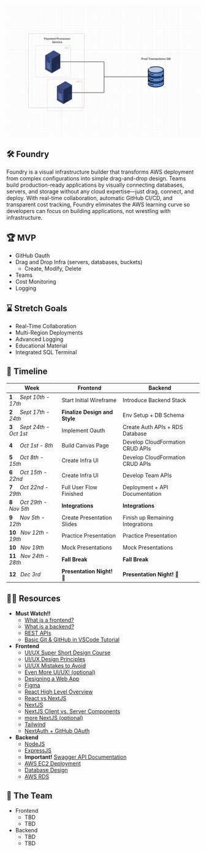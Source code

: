 ![HackLab](https://github.com/acm-projects/Foundry/blob/main/thumbnail.png)
## 🛠️ Foundry
Foundry is a visual infrastructure builder that transforms AWS deployment from complex configurations into simple drag-and-drop design. Teams build production-ready applications by visually connecting databases, servers, and storage without any cloud expertise—just drag, connect, and deploy. With real-time collaboration, automatic GitHub CI/CD, and transparent cost tracking, Foundry eliminates the AWS learning curve so developers can focus on building applications, not wrestling with infrastructure.

## 🏆 MVP
+ GitHub Oauth
+ Drag and Drop Infra (servers, databases, buckets)
  + Create, Modify, Delete
+ Teams
+ Cost Monitoring
+ Logging

## ⌛ Stretch Goals
+ Real-Time Collaboration
+ Multi-Region Deployments
+ Advanced Logging
+ Educational Material
+ Integrated SQL Terminal

## 📅 Timeline
| **Week**&nbsp;| **Frontend** | **Backend** |
|--- | --- | --- |
|**1**&nbsp;&nbsp;&nbsp;&nbsp;&nbsp;*Sept 10th - 17th* | Start Initial Wireframe| Introduce Backend Stack |
|**2**&nbsp;&nbsp;&nbsp;&nbsp;&nbsp;*Sept 17th - 24th* | **Finalize Design and Style**| Env Setup + DB Schema |
|**3**&nbsp;&nbsp;&nbsp;&nbsp;&nbsp;*Sept 24th - Oct 1st* | Implement Oauth | Create Auth APIs + RDS Database |
|**4**&nbsp;&nbsp;&nbsp;&nbsp;&nbsp;*Oct 1st - 8th* | Build Canvas Page | Develop CloudFormation CRUD APIs |
|**5**&nbsp;&nbsp;&nbsp;&nbsp;&nbsp;*Oct 8th - 15th* | Create Infra UI | Develop CloudFormation CRUD APIs |
|**6**&nbsp;&nbsp;&nbsp;&nbsp;&nbsp;*Oct 15th - 22nd* | Create Infra UI | Develop Team APIs |
|**7**&nbsp;&nbsp;&nbsp;&nbsp;&nbsp;*Oct 22nd - 29th* | Full User Flow Finished | Deployment + API Documentation |
|**8**&nbsp;&nbsp;&nbsp;&nbsp;&nbsp;*Oct 29th - Nov 5th* | **Integrations** | **Integrations** |
|**9**&nbsp;&nbsp;&nbsp;&nbsp;&nbsp;*Nov 5th - 12th* | Create Presentation Slides | Finish up Remaining Integrations |
|**10**&nbsp;&nbsp;&nbsp;*Nov 12th - 19th* | Practice Presentation | Practice Presentation |
|**10**&nbsp;&nbsp;&nbsp;*Nov 19th* | Mock Presentations | Mock Presentations |
|**11**&nbsp;&nbsp;&nbsp;*Nov 24th - 28th* | **Fall Break** | **Fall Break** |
|**12**&nbsp;&nbsp;&nbsp;*Dec 3rd* | **Presentation Night! 🎉** | **Presentation Night! 🎉** |

## 👨‍💻 Resources
+ **Must Watch!!**
  + [What is a frontend?](https://youtu.be/WG5ikvJ2TKA?si=mBepopDcfIZK37jk)
  + [What is a backend?](https://youtu.be/XBu54nfzxAQ?si=kuioRqmCAxXhQocA)
  + [REST APIs](https://youtu.be/LooL6_chvN4?si=amF2wvhjfx1-UiaM)
  + [Basic Git & GitHub in VSCode Tutorial](https://youtu.be/z5jZ9lrSpqk?si=51sKMz2JHPklqfnV)
+ **Frontend**
  + [UI/UX Super Short Design Course](https://youtu.be/wIuVvCuiJhU?si=WP5yoDOMkowZYoBX)
  + [UI/UX Design Principles](https://youtu.be/uwNClNmekGU?si=AFvRWtjlGUL3NG2b)
  + [UI/UX Mistakes to Avoid](https://youtu.be/86PGRyQjdzQ?si=FPCzqxxat1xD04dH)
  + [Even More UI/UX! (optional)](https://youtu.be/HE4rLEQpiXY?si=NNJqbhTl-ZjJouaQ)
  + [Designing a Web App](https://youtu.be/W8smyf1eHFk?si=QlgPgMOSFb21KPr7) 
  + [Figma](https://www.youtube.com/watch?v=FTFaQWZBqQ8)
  + [React High Level Overview](https://youtu.be/BdjAAvBQnQc?si=JoEFSUFok5dki1DZ)
  + [React vs NextJS](https://youtu.be/r8nXMA_pf0w?si=TghUTOANTVDDAj32)
  + [NextJS](https://youtu.be/ZVnjOPwW4ZA?si=2DplbjyeOzvh5Oxj)
  + [NextJS Client vs. Server Components](https://youtu.be/Qdkg_mrniLk?si=0VcdMRXkFkHvON0m)
  + [more NextJS (optional)](https://youtu.be/Sklc_fQBmcs?si=-lpaCdKu91lIedqf)
  + [Tailwind](https://youtu.be/DenUCuq4G04?si=6W2PICu8smiLmaK-)
  + [NextAuth + GitHub OAuth](https://youtu.be/7PWuIJ-MJgI?si=OgnMs5e0eAzkVC5K)
+ **Backend**
  + [NodeJS](https://youtu.be/TlB_eWDSMt4?si=SR_sp3VxQaE-A-yF)
  + [ExpressJS](https://youtu.be/SccSCuHhOw0?si=59GUgjRs6cW25cxL)
  + **Important!** [Swagger API Documentation](https://youtu.be/5aryMKiBEKY?si=g95KxHYMiRiihYaZ)
  + [AWS EC2 Deployment](https://youtu.be/T-Pum2TraX4?si=ygIIu4QjyV7PNFau)
  + [Database Design](https://youtu.be/5RpUmDEsn1k?si=3d-UFfpMOjf0T7n4)
  + [AWS RDS](https://youtu.be/I_fTQTsz2nQ?si=mjiaxX4ci3vMTiIt)

## 🤝 The Team
+ Frontend
  + TBD
  + TBD
+ Backend
  + TBD
  + TBD
